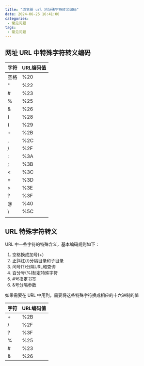 ```yaml
---
title: "浏览器 url 地址殊字符转义编码"
date: 2024-06-25 16:41:00
categories:
 - 常见问题
tags:
 - 常见问题
---
```


## 网址 URL 中特殊字符转义编码

| 字符  | URL编码值  |
| ----- | ---------- |
| 空格  | %20        |
| "     | %22        |
| #     | %23        |
| %     | %25        |
| &     | %26        |
| (     | %28        |
| )     | %29        |
| +     | %2B        |
| ,     | %2C        |
| /     | %2F        |
| :     | %3A        |
| ;     | %3B        |
| <     | %3C        |
| =     | %3D        |
| >     | %3E        |
| ?     | %3F        |
| @     | %40        |
| \     | %5C        |
| |     | %7C        |

## URL 特殊字符转义

URL 中一些字符的特殊含义，基本编码规则如下：

1. 空格换成加号(+)
2. 正斜杠(/)分隔目录和子目录
3. 问号(?)分隔URL和查询
4. 百分号(%)制定特殊字符
5. #号指定书签
6. &号分隔参数

如果需要在 URL 中用到，需要将这些特殊字符换成相应的十六进制的值

| 字符  | URL编码值  |
| ----- | ---------- |
| +     | %2B       |
| /     | %2F       |
| ?     | %3F       |
| %     | %25       |
| #     | %23       |
| &     | %26       |
